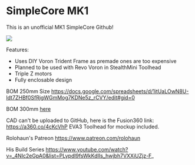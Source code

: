 # SimpleCore MK1
This is an unofficial MK1 SimpleCore Github!

![](Build_Photos/Preview.png)

Features:

- Uses DIY Voron Trident Frame as premade ones are too expensive
- Planned to be used with Revo Voron in StealthMini Toolhead
- Triple Z motors
- Fully enclosable design

BOM 250mm Size
https://docs.google.com/spreadsheets/d/1itUaLOwN8U-ldt7ZHBf0SfRjgWGmMog7KDNe5z_rCVY/edit#gid=0

BOM 300mm [here](./CAD/SimpleCore%20MK1%20300mm%20BOM.xlsx)

CAD can't be uploaded to GitHub, here is the Fusion360 link:
https://a360.co/4cKcVhP
EVA3 Toolhead for mockup included.

Rolohaun's Patreon
https://www.patreon.com/rolohaun

His Build Series
https://www.youtube.com/watch?v=_4NIc2eGpA0&list=PLypdl9fsWkKdIIs_hwjbh7VXXiUZjz-F_